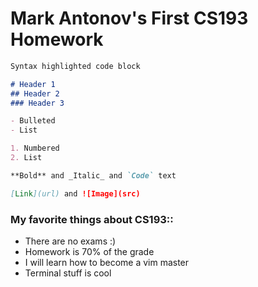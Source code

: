 # Mark Antonov's First CS193 Homework

```markdown
Syntax highlighted code block

# Header 1
## Header 2
### Header 3

- Bulleted
- List

1. Numbered
2. List

**Bold** and _Italic_ and `Code` text

[Link](url) and ![Image](src)
```
### My favorite things about CS193::
- There are no exams :)
- Homework is 70% of the grade
- I will learn how to become a vim master
- Terminal stuff is cool
